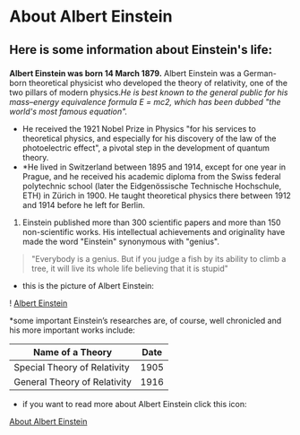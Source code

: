 # About Albert Einstein
## <p>Here is some information about Einstein's life:
**Albert Einstein was born 14 March 1879.** Albert Einstein was a German-born theoretical physicist who developed the theory of relativity, one of the two pillars of modern physics.*He is best known to the general public for his mass–energy equivalence formula E = mc2, which has been dubbed "the world's most famous equation".*</p>
* He received the 1921 Nobel Prize in Physics "for his services to theoretical physics, and especially for his discovery of the law of the photoelectric effect", a pivotal step in the development of quantum theory. 
* *He lived in Switzerland between 1895 and 1914, except for one year in Prague, and he received his academic diploma from the Swiss federal polytechnic school (later the Eidgenössische Technische Hochschule, ETH) in Zürich in 1900. He taught theoretical physics there between 1912 and 1914 before he left for Berlin.
1. Einstein published more than 300 scientific papers and more than 150 non-scientific works. His intellectual achievements and originality have made the word "Einstein" synonymous with "genius".

>"Everybody is a genius. But if you judge a fish by its ability to climb a tree, it will live its whole life believing that it is stupid"
* this is the picture of Albert Einstein:

! [Albert Einstein](https://www.google.com/imgres?imgurl=https%3A%2F%2Fwww.biography.com%2F.image%2Ft_share%2FMTc5ODc5NjY5ODU0NjQzMzIy%2Fgettyimages-3091504.jpg&imgrefurl=https%3A%2F%2Fwww.biography.com%2Fscientist%2Falbert-einstein&tbnid=I1M22o2vaUDwZM&vet=12ahUKEwjN4cKK1Kr5AhXVhHMKHYxZA2IQMygAegUIARDbAQ..i&docid=K9gEJkm3O5Fc2M&w=1200&h=1200&q=albert%20einstein&ved=2ahUKEwjN4cKK1Kr5AhXVhHMKHYxZA2IQMygAegUIARDbAQ)

*some important Einstein’s researches are, of course, well chronicled and his more important works include:

| Name  of a Theory    | Date          |
| -------- | -------------- |
| Special Theory of Relativity | 1905 |
| General Theory of Relativity| 1916 |

* if you want to read more about  Albert Einstein click this icon:

[About Albert Einstein](https://en.wikipedia.org/wiki/Albert_Einstein)





